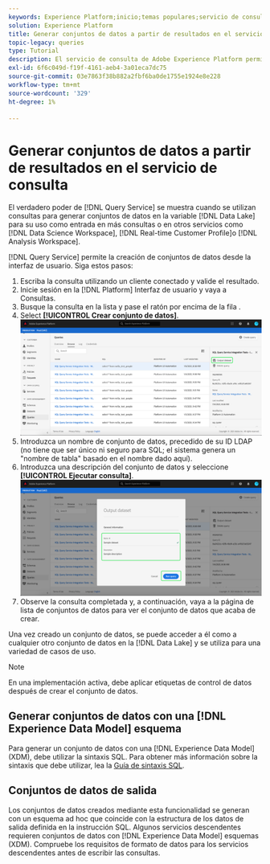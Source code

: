 ```yaml
---
keywords: Experience Platform;inicio;temas populares;servicio de consulta;servicio de consulta;generar conjuntos de datos;generar conjunto de datos;crear conjunto de datos;
solution: Experience Platform
title: Generar conjuntos de datos a partir de resultados en el servicio de consulta
topic-legacy: queries
type: Tutorial
description: El servicio de consulta de Adobe Experience Platform permite crear conjuntos de datos desde la interfaz de usuario. Una vez creado un conjunto de datos, se puede acceder a él como a cualquier otro conjunto de datos en el lago de datos y se puede utilizar para una variedad de casos de uso.
exl-id: 6f6c049d-f19f-4161-aeb4-3a01eca7dc75
source-git-commit: 03e7863f38b882a2fbf6ba0de1755e1924e8e228
workflow-type: tm+mt
source-wordcount: '329'
ht-degree: 1%

---
```


# Generar conjuntos de datos a partir de resultados en el servicio de consulta

El verdadero poder de [!DNL Query Service] se muestra cuando se utilizan consultas para generar conjuntos de datos en la variable [!DNL Data Lake] para su uso como entrada en más consultas o en otros servicios como [!DNL Data Science Workspace], [!DNL Real-time Customer Profile]o [!DNL Analysis Workspace].

[!DNL Query Service] permite la creación de conjuntos de datos desde la interfaz de usuario. Siga estos pasos:

1. Escriba la consulta utilizando un cliente conectado y valide el resultado.
2. Inicie sesión en la [!DNL Platform] Interfaz de usuario y vaya a Consultas.
3. Busque la consulta en la lista y pase el ratón por encima de la fila .
4. Select **[!UICONTROL Crear conjunto de datos]**. ![Imagen](../images/ui/create-datasets/output-dataset.png)
5. Introduzca un nombre de conjunto de datos, precedido de su ID LDAP (no tiene que ser único ni seguro para SQL; el sistema genera un &quot;nombre de tabla&quot; basado en el nombre dado aquí).
6. Introduzca una descripción del conjunto de datos y seleccione **[!UICONTROL Ejecutar consulta]**.![Imagen](../images/ui/create-datasets/run-query.png)
7. Observe la consulta completada y, a continuación, vaya a la página de lista de conjuntos de datos para ver el conjunto de datos que acaba de crear.

Una vez creado un conjunto de datos, se puede acceder a él como a cualquier otro conjunto de datos en la [!DNL Data Lake] y se utiliza para una variedad de casos de uso.

>[!NOTE]
>
>En una implementación activa, debe aplicar etiquetas de control de datos después de crear el conjunto de datos.

## Generar conjuntos de datos con una [!DNL Experience Data Model] esquema

Para generar un conjunto de datos con una [!DNL Experience Data Model] (XDM), debe utilizar la sintaxis SQL. Para obtener más información sobre la sintaxis que debe utilizar, lea la [Guía de sintaxis SQL](../sql/syntax.md#create-table-as-select).

## Conjuntos de datos de salida

Los conjuntos de datos creados mediante esta funcionalidad se generan con un esquema ad hoc que coincide con la estructura de los datos de salida definida en la instrucción SQL. Algunos servicios descendentes requieren conjuntos de datos con [!DNL Experience Data Model] esquemas (XDM). Compruebe los requisitos de formato de datos para los servicios descendentes antes de escribir las consultas.
